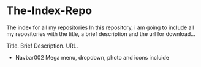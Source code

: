 # The-Index-Repo
The index for all my repositories
In this repository, i am going to include all my repositories with the title, a brief description and the url for download...

Title.               Brief Description.                                               URL.
- Navbar002          Mega menu, dropdown, photo and icons incluide

